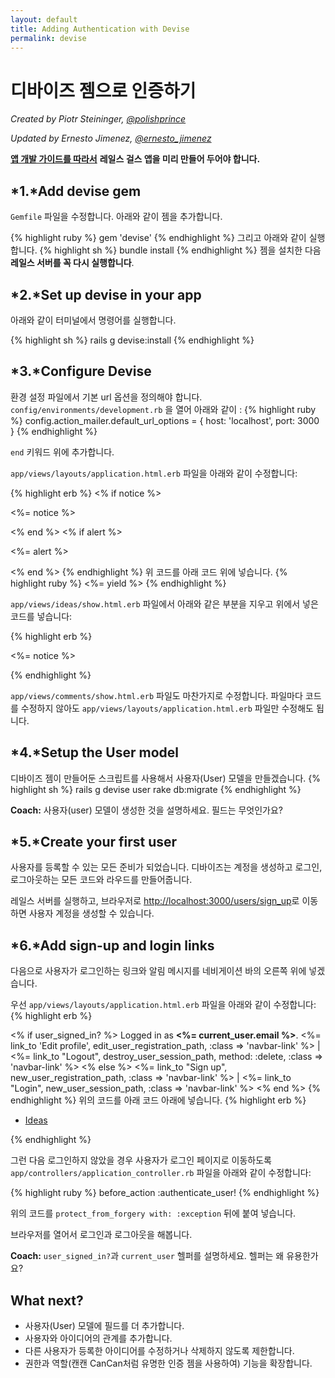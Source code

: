 ```yaml
---
layout: default
title: Adding Authentication with Devise
permalink: devise
---
```


# 디바이즈 젬으로 인증하기

*Created by Piotr Steininger, [@polishprince](https://twitter.com/polishprince)*

*Updated by Ernesto Jimenez, [@ernesto_jimenez](https://twitter.com/ernesto_jimenez)*

[**앱 개발 가이드를 따라서**](/app) **레일스 걸스 앱을 미리 만들어 두어야 합니다.**


## *1.*Add devise gem

`Gemfile` 파일을 수정합니다. 아래와 같이 젬을 추가합니다.

{% highlight ruby %}
gem 'devise'
{% endhighlight %}
그리고 아래와 같이 실행합니다.
{% highlight sh %}
bundle install
{% endhighlight %}
젬을 설치한 다음 **레일스 서버를 꼭 다시 실행합니다**.

## *2.*Set up devise in your app

아래와 같이 터미널에서 명령어를 실행합니다.

{% highlight sh %}
rails g devise:install
{% endhighlight %}


## *3.*Configure Devise

환경 설정 파일에서 기본 url 옵션을 정의해야 합니다. `config/environments/development.rb` 을 열어 아래와 같이 :
{% highlight ruby %}
   config.action_mailer.default_url_options = { host: 'localhost', port: 3000 }
{% endhighlight %}

`end` 키워드 위에 추가합니다.

`app/views/layouts/application.html.erb` 파일을 아래와 같이 수정합니다:

{% highlight erb %}
<% if notice %>
  <p class="alert alert-success"><%= notice %></p>
<% end %>
<% if alert %>
  <p class="alert alert-danger"><%= alert %></p>
<% end %>
{% endhighlight %}
위 코드를 아래 코드 위에 넣습니다.
{% highlight ruby %}
   <%= yield %>
{% endhighlight %}

`app/views/ideas/show.html.erb` 파일에서 아래와 같은 부분을 지우고 위에서 넣은 코드를 넣습니다:

{% highlight erb %}
<p id="notice"><%= notice %></p>
{% endhighlight %}

`app/views/comments/show.html.erb` 파일도 마찬가지로 수정합니다. 파일마다 코드를 수정하지 않아도 `app/views/layouts/application.html.erb` 파일만 수정해도 됩니다.

## *4.*Setup the User model

디바이즈 젬이 만들어둔 스크립트를 사용해서 사용자(User) 모델을 만들겠습니다.
{% highlight sh %}
   rails g devise user
   rake db:migrate
{% endhighlight %}

**Coach:** 사용자(user) 모델이 생성한 것을 설명하세요. 필드는 
무엇인가요?

## *5.*Create your first user

사용자를 등록할 수 있는 모든 준비가 되었습니다. 디바이즈는 계정을 생성하고 로그인, 로그아웃하는 모든 코드와 라우드를 만들어줍니다.

레일스 서버를 실행하고, 브라우저로 [http://localhost:3000/users/sign_up](http://localhost:3000/users/sign_up)로 이동하면 사용자 계정을 생성할 수 있습니다.

## *6.*Add sign-up and login links

다음으로 사용자가 로그인하는 링크와 알림 메시지를 네비게이션 바의 오른쪽 위에 넣겠습니다.

우선 `app/views/layouts/application.html.erb` 파일을 아래와 같이 수정합니다:
{% highlight erb %}
<p class="navbar-text pull-right">
<% if user_signed_in? %>
  Logged in as <strong><%= current_user.email %></strong>.
  <%= link_to 'Edit profile', edit_user_registration_path, :class => 'navbar-link' %> |
  <%= link_to "Logout", destroy_user_session_path, method: :delete, :class => 'navbar-link'  %>
<% else %>
  <%= link_to "Sign up", new_user_registration_path, :class => 'navbar-link'  %> |
  <%= link_to "Login", new_user_session_path, :class => 'navbar-link'  %>
<% end %>
{% endhighlight %}
위의 코드를 아래 코드 아래에 넣습니다.
{% highlight erb %}
<ul class="nav">
  <li class="active"><a href="/ideas">Ideas</a></li>
</ul>
{% endhighlight %}

그런 다음 로그인하지 않았을 경우 사용자가 로그인 페이지로 이동하도록 `app/controllers/application_controller.rb` 파일을 아래와 같이 수정합니다:

{% highlight ruby %}
  before_action :authenticate_user!
{% endhighlight %}

위의 코드를 `protect_from_forgery with: :exception` 뒤에 붙여 넣습니다.

브라우저를 열어서 로그인과 로그아웃을 해봅니다.

**Coach:** `user_signed_in?`과 `current_user` 헬퍼를 설명하세요. 헬퍼는 왜 유용한가요?

## What next?

* 사용자(User) 모델에 필드를 더 추가합니다.
* 사용자와 아이디어의 관계를 추가합니다.
* 다른 사용자가 등록한 아이디어를 수정하거나 삭제하지 않도록 제한합니다.
* 권한과 역할(캔캔 CanCan처럼 유명한 인증 젬을 사용하여) 기능을 확장합니다.


